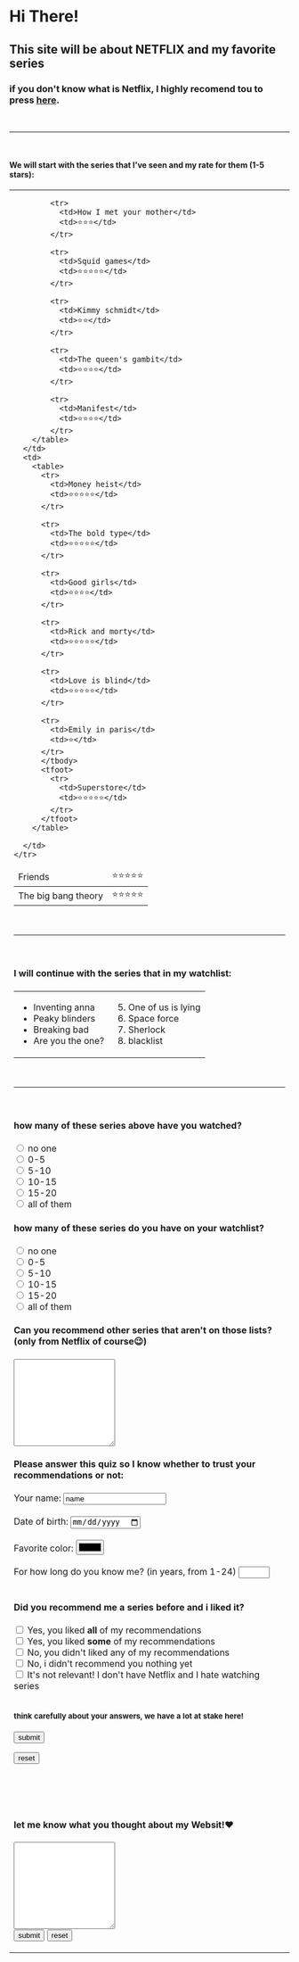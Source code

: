 <!DOCTYPE html>
<html lang="en" dir="ltr">

<head>
  <meta charset="utf-8">
  <title>NETFLIX</title>
  <h1>Hi There!</h1>

  <h2>This site will be about NETFLIX and my favorite series</h2>
  </h2>

  <h3>if you don't know what is Netflix, I highly recomend tou to press <a href="https://www.netflix.com/il/"> here</a>.</h3>
</head>

<body>
<br>
<hr>
<br>
  <h4>We will start with the series that I've seen and my rate for them (1-5 stars): </h4>

  <table>
    <tr>
      <td>
        <table>
          <thead>
            <tr>
              <td>Friends</td>
              <td>⭐⭐⭐⭐⭐</td>
            </tr>
          </thead>
          <tbody>
            <tr>
              <td>The big bang theory</td>
              <td>⭐⭐⭐⭐⭐</td>
            </tr>

            <tr>
              <td>How I met your mother</td>
              <td>⭐⭐⭐</td>
            </tr>

            <tr>
              <td>Squid games</td>
              <td>⭐⭐⭐⭐⭐</td>
            </tr>

            <tr>
              <td>Kimmy schmidt</td>
              <td>⭐⭐</td>
            </tr>

            <tr>
              <td>The queen's gambit</td>
              <td>⭐⭐⭐⭐</td>
            </tr>

            <tr>
              <td>Manifest</td>
              <td>⭐⭐⭐⭐</td>
            </tr>
        </table>
      </td>
      <td>
        <table>
          <tr>
            <td>Money heist</td>
            <td>⭐⭐⭐⭐⭐</td>
          </tr>

          <tr>
            <td>The bold type</td>
            <td>⭐⭐⭐⭐⭐</td>
          </tr>

          <tr>
            <td>Good girls</td>
            <td>⭐⭐⭐⭐</td>
          </tr>

          <tr>
            <td>Rick and morty</td>
            <td>⭐⭐⭐⭐⭐</td>
          </tr>

          <tr>
            <td>Love is blind</td>
            <td>⭐⭐⭐⭐⭐</td>
          </tr>

          <tr>
            <td>Emily in paris</td>
            <td>⭐</td>
          </tr>
          </tbody>
          <tfoot>
            <tr>
              <td>Superstore</td>
              <td>⭐⭐⭐⭐⭐</td>
            </tr>
          </tfoot>
        </table>

      </td>
    </tr>
  </table>
<br>
<hr>
<br>
<p>
<h4>I will continue with the series that in my watchlist:</h4>

<table>
  <tr>
    <td>
      <ul>
      <li>Inventing anna</li>
      <li>Peaky blinders</li>
      <li>Breaking bad</li>
      <li>Are you the one?</li>
    </ul>
  </td>
    <td>
      <ol start="5">
      <li>One of us is lying</li>
      <li>Space force</li>
      <li>Sherlock</li>
      <li>blacklist</li>
    </ol>
  </td>
  </tr>
</table>
<br>
<hr>
<br>
</p>
<form  action=mailto: rachel.gez1@gmail.com method="post">
<h4>how many of these series above have you watched?</h4>
<input type="radio" name="no one1" value="no one1">
<label>no one</label>
<br>
<input type="radio" name="0-5-1" value="0-5-1">
<label>0-5</label>
<br>
<input type="radio" name="5-10-1" value="5-10-1">
<label>5-10</label>
<br>
<input type="radio" name="10-15-1" value="10-151-">
<label>10-15</label>
<br>
<input type="radio" name="15-20-1" value="15-20-1">
<label>15-20</label>
<br>
<input type="radio" name="all of them1" value="all of them1">
<label>all of them</label>


<h4>how many of these series do you have on your watchlist?</h4>
<input type="radio" name="no one2" value="no one2">
<label>no one</label>
<br>
<input type="radio" name="0-5-2" value="0-5-2">
<label>0-5</label>
<br>
<input type="radio" name="5-10-2" value="5-10-2">
<label>5-10</label>
<br>
<input type="radio" name="10-15-2" value="10-15-2">
<label>10-15</label>
<br>
<input type="radio" name="15-20-2" value="15-20-2">
<label>15-20</label>
<br>
<input type="radio" name="all of them2" value="all of them2">
<label>all of them</label>

<h4>Can you recommend other series that aren't on those lists? (only from Netflix of course😉)</h4>
<textarea name="recommendations" rows="10" cols="20"></textarea>

<h4>Please answer this quiz so I know whether to trust your recommendations or not:</h4>
<label>Your name:</label>
<input type="text" name="name" value="name">
<br><br>
<label>Date of birth:</label>
<input type="date" name="date" value="date">
<br><br>
<label>Favorite color:</label>
<input type="color" name="color" value="color">
<br><br>
<label>For how long do you know me? (in years, from 1-24)</label>
<input type="number" name="acquaintanceship" value="acquaintanceship" min="1" max="24">
<br><br>
<h4>Did you recommend me a series before and i liked it?</h4>
<input type="checkbox" name="yes1" value="yes1">
<label>Yes, you liked <strong>all</strong> of my recommendations</label>
<br>
<input type="checkbox" name="yes2" value="yes2">
<label>Yes, you liked <strong>some</strong> of my recommendations</label>
<br>
<input type="checkbox" name="no1" value="no1">
<label>No, you didn't liked any of my recommendations</label>
<br>
<input type="checkbox" name="no2" value="no2">
<label>No, i didn't recommend you  nothing yet</label>
<br>
<input type="checkbox" name="notrelevant" value="notrelevant">
<label>It's not relevant! I don't have Netflix and I hate watching series</label>
<br><br>

<small><strong>think carefully about your answers, we have a lot at stake here!</strong> </small>
<br><br>
<input type="submit" name="submit" value="submit">

<input type="reset" name="reset" value="reset">

<br><br><br>
<h4> let me know what you thought about my Websit!♥</h4>
<textarea name="thoughts" rows="10" cols="20"></textarea>
<br>
<input type="submit" name="submit" value="submit">

<input type="reset" name="reset" value="reset">
</form>
</body>





</html>
